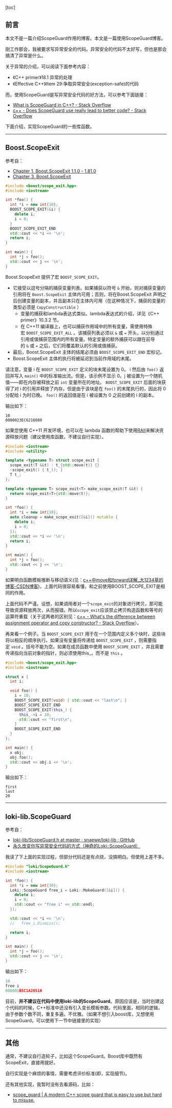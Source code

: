 [toc]

## 前言

本文不是一篇介绍ScopeGuard作用的博客。本文是一篇使用ScopeGuard博客。

刚工作那会，我被要求写异常安全的代码。异常安全的代码不太好写，但也是那会搞清了异常是什么。

关于异常的介绍，可以阅读下面参考内容：

* 《C++ primer》18.1 异常的处理
* 《Effective C++》Item 29:争取异常安全(exception-safe)的代码

而，使用ScopeGuard是写异常安全代码的好方法，可以参考下面链接：

* [What is ScopeGuard in C++? - Stack Overflow](https://stackoverflow.com/questions/31365013/what-is-scopeguard-in-c)
* [c++ - Does ScopeGuard use really lead to better code? - Stack Overflow](https://stackoverflow.com/questions/48647/does-scopeguard-use-really-lead-to-better-code)

下面介绍，实现ScopeGuard的一些库函数。

---
## Boost.ScopeExit

参考自：

* [Chapter 1. Boost.ScopeExit 1.1.0 - 1.81.0](https://www.boost.org/doc/libs/1_81_0/libs/scope_exit/doc/html/index.html)
* [Chapter 3. Boost.ScopeExit](https://theboostcpplibraries.com/boost.scopeexit)

```cpp
#include <boost/scope_exit.hpp>
#include <iostream>

int *foo() {
  int *i = new int{10};
  BOOST_SCOPE_EXIT(&i) {
    delete i;
    i = 0;
  }
  BOOST_SCOPE_EXIT_END
  std::cout << *i << '\n';
  return i;
}

int main() {
  int *j = foo();
  std::cout << j << '\n';
}
```

Boost.ScopeExit 提供了宏 `BOOST_SCOPE_EXIT`。
* 它接受以逗号分隔的捕获变量列表。如果捕获以符号 `&` 开始，则对捕获变量的引用将在 `Boost.ScopeExit` 主体内可用；否则，将在Boost.ScopeExit 声明之后创建变量的副本，并且副本只在主体内可用（在这种情况下，捕获的变量的类型必须是 `CopyConstructible` ）
	* 变量的捕获和lambda表达式类似。lambda表达式的介绍，详见《C++ primer》10.3.2 节。
	* 在 C++11 编译器上，也可以捕获作用域中的所有变量，需使用特殊宏 `BOOST_SCOPE_EXIT_ALL` 。该捕获列表必须以 `&` 或 `=` 开头，以分别通过引用或值捕获范围内的所有变量。特定变量的额外捕获可以跟在前导的 `&` 或 `=` 之后，它们将覆盖默认的引用或值捕获。
* 最后，Boost.ScopeExit 主体的结尾必须由 `BOOST_SCOPE_EXIT_END` 宏标记。
* Boost.ScopeExit 主体的执行将被延迟到当前作用域的末尾。

请注意，变量 i 在 `BOOST_SCOPE_EXIT` 定义的块末尾设置为 0。 i 然后由 `foo()` 返回并写入 `main()` 中的标准输出流。但是，该示例不显示 0。j 被设置为一个随机值——即在内存被释放之前 `int` 变量所在的地址。 `BOOST_SCOPE_EXIT` 后面的块获得了对 i 的引用并释放了内存。但是由于该块是在 `foo()` 的末尾执行的，因此将 0 分配给 i 为时已晚。 `foo()` 的返回值是在 i 被设置为 0 之前创建的 i 的副本。

输出如下：

```shell
10
0000023EC6216080
```

如果您使用 C++11 开发环境，也可以在 lambda 函数的帮助下使用[RAII](https://zh.cppreference.com/w/cpp/language/raii)来解决资源释放问题（建议使用库函数，不建议自行实现）。

```cpp
#include <iostream>
#include <utility>

template <typename T> struct scope_exit {
  scope_exit(T &&t) : t_{std::move(t)} {}
  ~scope_exit() { t_(); }
  T t_;
};

template <typename T> scope_exit<T> make_scope_exit(T &&t) {
  return scope_exit<T>{std::move(t)};
}

int *foo() {
  int *i = new int{10};
  auto cleanup = make_scope_exit([&i]() mutable {
    delete i;
    i = 0;
  });
  std::cout << *i << '\n';
  return i;
}

int main() {
  int *j = foo();
  std::cout << j << '\n';
}
```

如果明白函数模板推断与移动语义(见：[c++中move和forward详解\_大1234草的博客-CSDN博客](https://blog.csdn.net/sinat_38816924/article/details/129962473))，上面代码很容易看懂，和之前使用BOOST_SCOPE_EXIT是相同的作用。

上面代码不严谨。设想，如果调用者对一个`scope_exit`的对象进行拷贝，那可能导致资源释放两次，从而报错。所以`scope_exit`应该禁止拷贝构造函数和等号的运算符重载（关于这两者的区别见：[c++ - What's the difference between assignment operator and copy constructor? - Stack Overflow](https://stackoverflow.com/questions/11706040/whats-the-difference-between-assignment-operator-and-copy-constructor)）。

再来看一个例子。当 `BOOST_SCOPE_EXIT` 用于在一个范围内定义多个块时，这些块将以相反的顺序执行。如果没有变量将传递给 `BOOST_SCOPE_EXIT` ，则需要指定 `void` 。括号不能为空。如果在成员函数中使用 `BOOST_SCOPE_EXIT` ，并且需要传递指向当前对象的指针，则必须使用this_，而不是 `this` 。

```cpp
#include <boost/scope_exit.hpp>
#include <iostream>

struct x {
  int i;

  void foo() {
    i = 10;
    BOOST_SCOPE_EXIT(void) { std::cout << "last\n"; }
    BOOST_SCOPE_EXIT_END
    BOOST_SCOPE_EXIT(this_) {
      this_->i = 20;
      std::cout << "first\n";
    }
    BOOST_SCOPE_EXIT_END
  }
};

int main() {
  x obj;
  obj.foo();
  std::cout << obj.i << '\n';
}
```

输出如下：

```shell
first
last
20
```

---

## loki-lib.ScopeGuard

参考自：
* [loki-lib/ScopeGuard.h at master · snaewe/loki-lib · GitHub](https://github.com/snaewe/loki-lib/blob/master/include/loki/ScopeGuard.h)
* [永久改变你写异常安全代码的方式（神奇的Loki::ScopeGuard）](https://blog.csdn.net/purewinter/article/details/1860875)

我读了下上面的实现过程，但部分代码还是有点绕，没搞明白。但使用上差不多。

```cpp
#include "loki/ScopeGuard.h"
#include <iostream>

int *foo() {
  int *i = new int{10};
  Loki::ScopeGuard free_i = Loki::MakeGuard([&i]() {
    delete i;
    i = 0;
    std::cout << "free i" << std::endl;
  });

  std::cout << *i << '\n';
  //   free_i.Dismiss();

  return i;
}

int main() {
  int *j = foo();
  std::cout << j << '\n';
}
```

输出如下：

```cpp
10
free i
000001B5C1A20510
```

目前，**并不建议在代码中使用loki-lib的ScopeGuard**。原因应该是，当时创建这个代码的时候，C++标准中还没有引入变长模板参数。代码里面，相同的逻辑，由于参数个数不同，重复多遍。不优雅。（如果不想引入boost库，又想使用ScopeGuard，可以使用下一节中链接里的实现）

---

## 其他

通常，不建议自行造轮子，比如这个ScopeGuard。Boost库中既然有ScopeExit，直接用就好。

自行实现是个麻烦的事情，需要考虑评价标准(即，实现细节)。

还有其他实现，我暂时没有去看源码，比如：

* [scope\_guard | A modern C++ scope guard that is easy to use but hard to misuse.](https://ricab.github.io/scope_guard/)